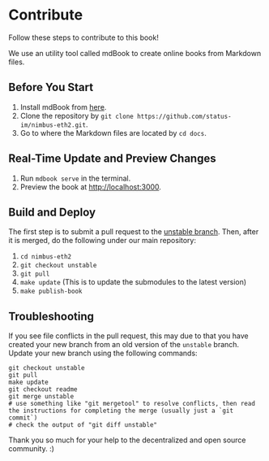 # Contribute

Follow these steps to contribute to this book!

We use an utility tool called mdBook to create online books from Markdown files.

## Before You Start

1. Install mdBook from [here](https://github.com/rust-lang/mdBook).
2. Clone the repository by `git clone https://github.com/status-im/nimbus-eth2.git`.
3. Go to where the Markdown files are located by `cd docs`.

## Real-Time Update and Preview Changes

1. Run `mdbook serve` in the terminal.
2. Preview the book at [http://localhost:3000](http://localhost:3000).

## Build and Deploy

The first step is to submit a pull request to the [unstable branch](https://github.com/status-im/nimbus-eth2/tree/unstable).
Then, after it is merged, do the following under our main repository:

1. `cd nimbus-eth2`
2. `git checkout unstable`
3. `git pull`
4. `make update` (This is to update the submodules to the latest version)
5. `make publish-book`

## Troubleshooting

If you see file conflicts in the pull request, this may due to that you have created your new branch from an old version of the `unstable` branch. Update your new branch using the following commands:

```
git checkout unstable
git pull
make update
git checkout readme
git merge unstable
# use something like "git mergetool" to resolve conflicts, then read the instructions for completing the merge (usually just a `git commit`)
# check the output of "git diff unstable"
```

Thank you so much for your help to the decentralized and open source community. :)
